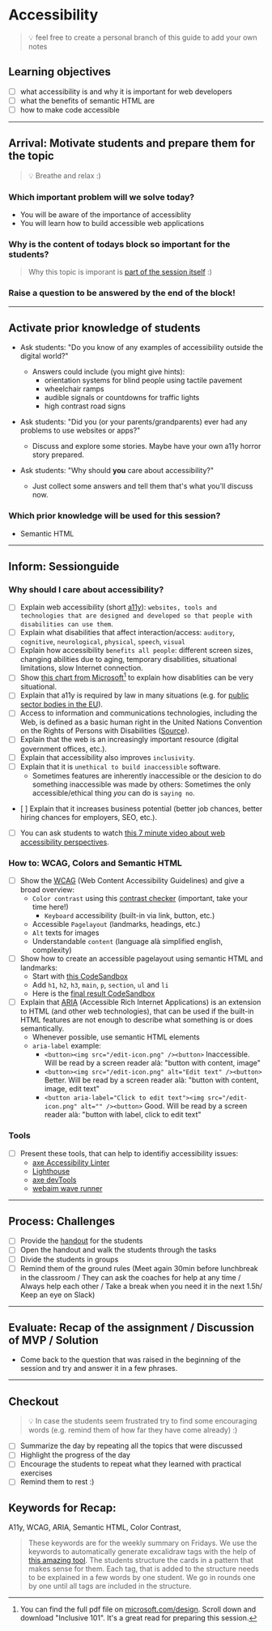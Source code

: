 # Accessibility

> 💡 feel free to create a personal branch of this guide to add your own notes

## Learning objectives

- [ ] what accessibility is and why it is important for web developers
- [ ] what the benefits of semantic HTML are
- [ ] how to make code accessible

---

## Arrival: Motivate students and prepare them for the topic

> 💡 Breathe and relax :)

### Which important problem will we solve today?

- You will be aware of the importance of accessiblity
- You will learn how to build accessible web applications

### Why is the content of todays block so important for the students?

> Why this topic is imporant is [part of the session itself](#why-should-i-care-about-accessibility) :)

### Raise a question to be answered by the end of the block!

---


## Activate prior knowledge of students

- Ask students: "Do you know of any examples of accessibility outside the digital world?"
  - Answers could include (you might give hints):
    - orientation systems for blind people using tactile pavement
    - wheelchair ramps
    - audible signals or countdowns for traffic lights
    - high contrast road signs

- Ask students: "Did you (or your parents/grandparents) ever had any problems to use websites or apps?"
  - Discuss and explore some stories. Maybe have your own a11y horror story prepared.

- Ask students: "Why should **you** care about accessibility?"
  - Just collect some answers and tell them that's what you'll discuss now.

### Which prior knowledge will be used for this session?

- Semantic HTML

---

## Inform: Sessionguide

### Why should I care about accessibility?

- [ ] Explain web accessibility (short [a11y](https://en.wikipedia.org/wiki/Numeronym)): `websites, tools and technologies that are designed and developed so that people with disabilities can use them`.
- [ ] Explain what disabilities that affect interaction/access: `auditory`, `cognitive`, `neurological`, `physical`, `speech`, `visual`
- [ ] Explain how accessibility `benefits all people`: different screen sizes, changing abilities due to aging, temporary disabilities, situational limitations, slow Internet connection.
- [ ] Show [this chart from Microsoft](https://user-images.githubusercontent.com/5230863/180420356-992fb11b-8834-47b6-92a6-90ba59dbf93d.png)[^1] to explain how disablities can be very situational.  
- [ ] Explain that a11y is required by law in many situations (e.g. for [public sector bodies in the EU](https://eur-lex.europa.eu/legal-content/EN/TXT/HTML/?uri=CELEX:32016L2102&from=de)).
- [ ] Access to information and communications technologies, including the Web, is defined as a basic human right in the United Nations Convention on the Rights of Persons with Disabilities ([Source](https://www.un.org/en/webaccessibility/index.shtml)).
- [ ] Explain that the web is an increasingly important resource (digital government offices, etc.).
- [ ] Explain that accessibility also improves `inclusivity`.
- [ ] Explain that it is `unethical to build inaccessible` software.
  - Sometimes features are inherently inaccessible or the desicion to do something inaccessible was made by others: Sometimes the only accessible/ethical thing *you* can do is `saying no`.
- [ ] Explain that it increases business potential (better job chances, better hiring chances for employers, SEO, etc.).
- [ ] You can ask students to watch [this 7 minute video about web accessibility perspectives](https://www.youtube.com/watch?v=3f31oufqFSM).

### How to: WCAG, Colors and Semantic HTML

- [ ] Show the [WCAG](https://www.w3.org/WAI/standards-guidelines/wcag/) (Web Content Accessibility Guidelines) and give a broad overview:
  - `Color contrast` using this [contrast checker](https://webaim.org/resources/contrastchecker/) (important, take your time here!)
	- `Keyboard` accessibility (built-in via link, button, etc.)
  - Accessible `Pagelayout` (landmarks, headings, etc.)
  - `Alt` texts for images
  - Understandable `content` (language alà simplified english, complexity) 
- [ ] Show how to create an accessible pagelayout using semantic HTML and landmarks:
  - Start with [this CodeSandbox](https://codesandbox.io/s/semantic-html-starter-hgyeig)
  - Add `h1`, `h2`, `h3`, `main`, `p`, `section`, `ul` and `li`
  - Here is the [final result CodeSandbox](https://codesandbox.io/s/semantic-html-final-result-df9ofo)
- [ ] Explain that [ARIA](https://www.w3.org/WAI/standards-guidelines/aria/) (Accessible Rich Internet Applications) is an extension to HTML (and other web technologies), that can be used if the built-in HTML features are not enough to describe what something is or does semantically.
  - Whenever possible, use semantic HTML elements
  - `aria-label` example:
    - `<button><img src="/edit-icon.png" /><button>` Inaccessible. Will be read by a screen reader alà: "button with content, image"
    - `<button><img src="/edit-icon.png" alt="Edit text" /><button>` Better. Will be read by a screen reader alà: "button with content, image, edit text"
    - `<button aria-label="Click to edit text"><img src="/edit-icon.png" alt="" /><button>` Good. Will be read by a screen reader alà: "button with label, click to edit text"

### Tools

- [ ] Present these tools, that can help to identifiy accessibility issues: 
  - [axe Accessibility Linter](https://marketplace.visualstudio.com/items?itemName=deque-systems.vscode-axe-linter)
  - [Lighthouse](https://developers.google.com/web/tools/lighthouse)
  - [axe devTools](https://chrome.google.com/webstore/detail/axe-devtools-web-accessib/lhdoppojpmngadmnindnejefpokejbdd?hl=en-US)
  - [webaim wave runner](https://wave.webaim.org/waverunner)


---

## Process: Challenges

- [ ] Provide the [handout](session-name.md) for the students
- [ ] Open the handout and walk the students through the tasks
- [ ] Divide the students in groups
- [ ] Remind them of the ground rules (Meet again 30min before lunchbreak in the classroom / They
      can ask the coaches for help at any time / Always help each other / Take a break when you need
      it in the next 1.5h/ Keep an eye on Slack)

---

## Evaluate: Recap of the assignment / Discussion of MVP / Solution

- Come back to the question that was raised in the beginning of the session and try and answer it in
  a few phrases.

---

## Checkout

> 💡 In case the students seem frustrated try to find some encouraging words (e.g. remind them of
> how far they have come already) :)

- [ ] Summarize the day by repeating all the topics that were discussed
- [ ] Highlight the progress of the day
- [ ] Encourage the students to repeat what they learned with practical exercises
- [ ] Remind them to rest :)

## Keywords for Recap:

A11y, WCAG, ARIA, Semantic HTML, Color Contrast, 


> These keywords are for the weekly summary on Fridays. We use the keywords to automatically
> generate excalidraw tags with the help of
> [this amazing tool](https://github.com/F-Kirchhoff/tag-cloud-generator). The students structure
> the cards in a pattern that makes sense for them. Each tag, that is added to the structure needs
> to be explained in a few words by one student. We go in rounds one by one until all tags are
> included in the structure.


[^1]: You can find the full pdf file on [microsoft.com/design](https://www.microsoft.com/design). Scroll down and download "Inclusive 101". It's a great read for preparing this session.
